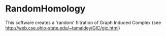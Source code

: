 # RandomHomology
This software creates a 'random' filtration of Graph Induced Complex (see http://web.cse.ohio-state.edu/~tamaldey/GIC/gic.html)

